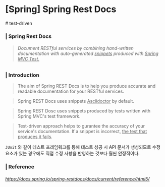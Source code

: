 # [Spring] Spring Rest Docs 

\# test-driven 

### | Spring Rest Docs 

> ###### Document RESTful services by combining hand-written documentation with auto-generated <u>snippets</u> produced with <u>Spring MVC Test.</u>

### | Introduction

> The aim of Spring REST Docs is to help you produce accurate and readable documentation for your RESTful services.

> Spring REST Docs uses snippets <u>Asciidoctor</u> by default. 

> Spring REST Dosc uses snippets produced by tests written with Spring MVC's test framework.

> Test-driven approach helps to gurantee the accuracy of your service's documentation. If a snippet is incorrect, <u>the test that produces it fails</u>. 

`JUnit` 와 같이 테스트 프레임워크를 통해 테스트 성공 시 API 문서가 생성되므로 수정 요소가 있는 경우에도 직접 수정 사항을 반영하는 것보다 훨씬 안정적이다. 



### | Reference

###### https://docs.spring.io/spring-restdocs/docs/current/reference/html5/